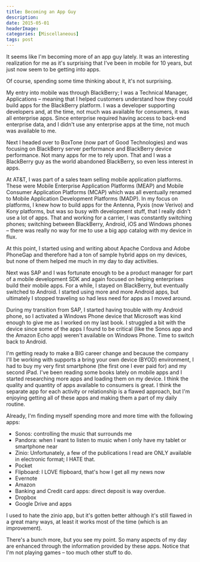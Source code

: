 ```yaml
---
title: Becoming an App Guy
description: 
date: 2015-05-01
headerImage: 
categories: [Miscellaneous]
tags: post
---
```


It seems like I'm becoming more of an app guy lately. It was an interesting realization for me as it's surprising that I've been in mobile for 10 years, but just now seem to be getting into apps.

Of course, spending some time thinking about it, it's not surprising.

My entry into mobile was through BlackBerry; I was a Technical Manager, Applications – meaning that I helped customers understand how they could build apps for the BlackBerry platform. I was a developer supporting developers and, at the time, not much was available for consumers, it was all enterprise apps. Since enterprise required having access to back-end enterprise data, and I didn't use any enterprise apps at the time, not much was available to me.

Next I headed over to BoxTone (now part of Good Technologies) and was focusing on BlackBerry server performance and BlackBerry device performance. Not many apps for me to rely upon. That and I was a BlackBerry guy as the world abandoned BlackBerry, so even less interest in apps.

At AT&T, I was part of a sales team selling mobile application platforms. These were Mobile Enterprise Application Platforms (MEAP) and Mobile Consumer Application Platforms (MCAP) which was all eventually renamed to Mobile Application Development Platforms (MADP). In my focus on platforms, I knew how to build apps for the Antenna, Pyxis (now Verivo) and Kony platforms, but was so busy with development stuff, that I really didn't use a lot of apps. That and working for a carrier, I was constantly switching phones; switching between BlackBerry, Android, iOS and Windows phones – there was really no way for me to use a big app catalog with my device in flux.

At this point, I started using and writing about Apache Cordova and Adobe PhoneGap and therefore had a ton of sample hybrid apps on my devices, but none of them helped me much in my day to day activities.

Next was SAP and I was fortunate enough to be a product manager for part of a mobile development SDK and again focused on helping enterprises build their mobile apps. For a while, I stayed on BlackBerry, but eventually switched to Android. I started using more and more Android apps, but ultimately I stopped traveling so had less need for apps as I moved around.

During my transition from SAP, I started having trouble with my Android phone, so I activated a Windows Phone device that Microsoft was kind enough to give me as I worked on my last book. I struggled a bit with the device since some of the apps I found to be critical (like the Sonos app and the Amazon Echo app) weren't available on Windows Phone. Time to switch back to Android.

I'm getting ready to make a BIG career change and because the company I'll be working with supports a bring your own device (BYOD) environment, I had to buy my very first smartphone (the first one I ever paid for) and my second iPad. I've been reading some books lately on mobile apps and I started researching more apps and loading them on my device. I think the quality and quantity of apps available to consumers is great. I think the separate app for each activity or relationship is a flawed approach, but I'm enjoying getting all of these apps and making them a part of my daily routine.

Already, I'm finding myself spending more and more time with the following apps:

* Sonos: controlling the music that surrounds me
* Pandora: when I want to listen to music when I only have my tablet or smartphone near
* Zinio: Unfortunately, a few of the publications I read are ONLY available in electronic format; I HATE that.
* Pocket
* Flipboard: I LOVE flipboard, that's how I get all my news now
* Evernote
* Amazon
* Banking and Credit card apps: direct deposit is way overdue.
* Dropbox
* Google Drive and apps

I used to hate the zinio app, but it's gotten better although it's still flawed in a great many ways, at least it works most of the time (which is an improvement).

There's a bunch more, but you see my point. So many aspects of my day are enhanced through the information provided by these apps. Notice that I'm not playing games – too much other stuff to do.